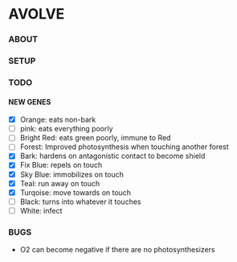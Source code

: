 # AVOLVE

### ABOUT

### SETUP

### TODO
#### NEW GENES
- [x] Orange: eats non-bark
- [ ] pink: eats everything poorly
- [ ] Bright Red: eats green poorly, immune to Red
- [ ] Forest: Improved photosynthesis when touching another forest
- [x] Bark: hardens on antagonistic contact to become shield
- [x] Fix Blue: repels on touch
- [x] Sky Blue: immobilizes on touch
- [x] Teal: run away on touch
- [x] Turqoise: move towards on touch
- [ ] Black: turns into whatever it touches
- [ ] White: infect

### BUGS
- O2 can become negative if there are no photosynthesizers



